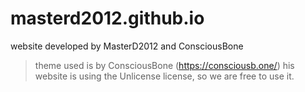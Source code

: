 # masterd2012.github.io  
website developed by MasterD2012 and ConsciousBone
> theme used is by ConsciousBone (https://consciousb.one/)
> his website is using the Unlicense license, so we are free to use it.
